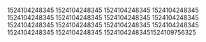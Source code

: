 1524104248345
1524104248345
1524104248345
1524104248345
1524104248345
1524104248345
1524104248345
1524104248345
1524104248345
1524104248345
1524104248345
1524104248345
1524104248345
1524104248345
15241042483451524109756325